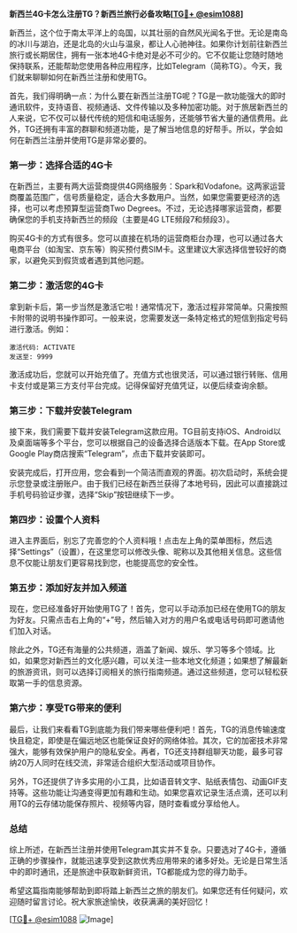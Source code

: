 **新西兰4G卡怎么注册TG？新西兰旅行必备攻略[[TG💪+ @esim1088](https://t.me/s/esim1088)]**

新西兰，这个位于南太平洋上的岛国，以其壮丽的自然风光闻名于世。无论是南岛的冰川与湖泊，还是北岛的火山与温泉，都让人心驰神往。如果你计划前往新西兰旅行或长期居住，拥有一张本地4G卡绝对是必不可少的。它不仅能让您随时随地保持联系，还能帮助您使用各种应用程序，比如Telegram（简称TG）。今天，我们就来聊聊如何在新西兰注册和使用TG。

首先，我们得明确一点：为什么要在新西兰注册TG呢？TG是一款功能强大的即时通讯软件，支持语音、视频通话、文件传输以及多种加密功能。对于旅居新西兰的人来说，它不仅可以替代传统的短信和电话服务，还能够节省大量的通信费用。此外，TG还拥有丰富的群聊和频道功能，是了解当地信息的好帮手。所以，学会如何在新西兰注册并使用TG是非常必要的。

### 第一步：选择合适的4G卡

在新西兰，主要有两大运营商提供4G网络服务：Spark和Vodafone。这两家运营商覆盖范围广，信号质量稳定，适合大多数用户。当然，如果您需要更经济的选择，也可以考虑预算型运营商Two Degrees。不过，无论选择哪家运营商，都要确保您的手机支持新西兰的频段（主要是4G LTE频段7和频段3）。

购买4G卡的方式有很多。您可以直接在机场的运营商柜台办理，也可以通过各大电商平台（如淘宝、京东等）购买预付费SIM卡。这里建议大家选择信誉较好的商家，以避免买到假货或者遇到其他问题。

### 第二步：激活您的4G卡

拿到新卡后，第一步当然是激活它啦！通常情况下，激活过程非常简单。只需按照卡附带的说明书操作即可。一般来说，您需要发送一条特定格式的短信到指定号码进行激活。例如：

```
激活代码: ACTIVATE
发送至: 9999
```

激活成功后，您就可以开始充值了。充值方式也很灵活，可以通过银行转账、信用卡支付或是第三方支付平台完成。记得保留好充值凭证，以便后续查询余额。

### 第三步：下载并安装Telegram

接下来，我们需要下载并安装Telegram这款应用。TG目前支持iOS、Android以及桌面端等多个平台，您可以根据自己的设备选择合适版本下载。在App Store或Google Play商店搜索“Telegram”，点击下载并安装即可。

安装完成后，打开应用，您会看到一个简洁而直观的界面。初次启动时，系统会提示您登录或注册账户。由于我们已经在新西兰获得了本地号码，因此可以直接跳过手机号码验证步骤，选择“Skip”按钮继续下一步。

### 第四步：设置个人资料

进入主界面后，别忘了完善您的个人资料哦！点击左上角的菜单图标，然后选择“Settings”（设置），在这里您可以修改头像、昵称以及其他相关信息。这些信息不仅能让朋友们更容易找到您，也能提高您的安全性。

### 第五步：添加好友并加入频道

现在，您已经准备好开始使用TG了！首先，您可以手动添加已经在使用TG的朋友为好友。只需点击右上角的“+”号，然后输入对方的用户名或电话号码即可邀请他们加入对话。

除此之外，TG还有海量的公共频道，涵盖了新闻、娱乐、学习等多个领域。比如，如果您对新西兰的文化感兴趣，可以关注一些本地文化频道；如果想了解最新的旅游资讯，则可以选择订阅相关的旅行指南频道。通过这些频道，您可以轻松获取第一手的信息资源。

### 第六步：享受TG带来的便利

最后，让我们来看看TG到底能为我们带来哪些便利吧！首先，TG的消息传输速度快且稳定，即使是在偏远地区也能保证良好的网络体验。其次，它的加密技术非常强大，能够有效保护用户的隐私安全。再者，TG还支持群组聊天功能，最多可容纳20万人同时在线交流，非常适合组织大型活动或项目协作。

另外，TG还提供了许多实用的小工具，比如语音转文字、贴纸表情包、动画GIF支持等。这些功能让沟通变得更加有趣和生动。如果您喜欢记录生活点滴，还可以利用TG的云存储功能保存照片、视频等内容，随时查看或分享给他人。

### 总结

综上所述，在新西兰注册并使用Telegram其实并不复杂。只要选对了4G卡，遵循正确的步骤操作，就能迅速享受到这款优秀应用带来的诸多好处。无论是日常生活中的即时通讯，还是旅途中获取新鲜资讯，TG都能成为您的得力助手。

希望这篇指南能够帮助到即将踏上新西兰之旅的朋友们。如果您还有任何疑问，欢迎随时留言讨论。祝大家旅途愉快，收获满满的美好回忆！

[[TG💪+ @esim1088](https://t.me/s/esim1088) ![Image](https://i.postimg.cc/4NQfJmqS/Snipaste-2025-05-13-00-14-12.png)]